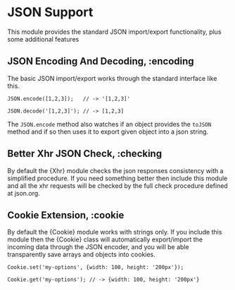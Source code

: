 # JSON Support

This module provides the standard JSON import/export functionality, plus some additional features

## JSON Encoding And Decoding, :encoding

The basic JSON import/export works through the standard interface like this.

    JSON.encode([1,2,3]);   // -> '[1,2,3]'

    JSON.decode('[1,2,3]'); // -> [1,2,3]

The `JSON.encode` method also watches if an object provides the `toJSON` method and if so
then uses it to export given object into a json string.


## Better Xhr JSON Check, :checking

By default the {Xhr} module checks the json responses consistency with a simplified procedure. If you need
something better then include this module and all the xhr requests will be checked by the full check procedure
defined at json.org.

## Cookie Extension, :cookie

By default the {Cookie} module works with strings only. If you include this module then the {Cookie}
class will automatically export/import the incoming data through the JSON encoder, and you will
be able transparently save arrays and objects into cookies.

    Cookie.set('my-options', {width: 100, height: '200px'});

    Cookie.get('my-options'); // -> {width: 100, height: '200px'}

